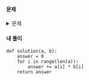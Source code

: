 #### **문제** 

<details>
  <summary>문제 </summary>
  <div markdown="1">
문제 설명
길이가 같은 두 1차원 정수 배열 a, b가 매개변수로 주어집니다. a와 b의 내적을 return 하도록 solution 함수를 완성해주세요.

이때, a와 b의 내적은 a[0]*b[0] + a[1]*b[1] + ... + a[n-1]*b[n-1] 입니다. (n은 a, b의 길이)

##### 제한사항
- a, b의 길이는 1 이상 1,000 이하입니다.
- a, b의 모든 수는 -1,000 이상 1,000 이하입니다.
##### 입출력 예
|a|	b|	result|
|--|--|--|    
|[1,2,3,4]|	[-3,-1,0,2]|	3|
|[-1,0,1]|	[1,0,-1]|	-2|
##### 입출력 예 설명
입출력 예 #1

- a와 b의 내적은 1*(-3) + 2*(-1) + 3*0 + 4*2 = 3 입니다.
입출력 예 #2

- a와 b의 내적은 (-1)*1 + 0*0 + 1*(-1) = -2 입니다.
</div>
</details>

#### **내 풀이** 
```python3
def solution(a, b):
    answer = 0
    for i in range(len(a)):
        answer += a[i] * b[i]
    return answer
```
